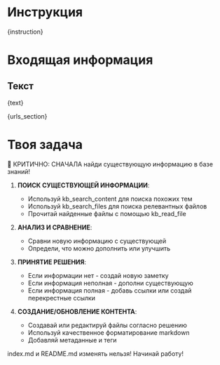 # Инструкция
{instruction}

# Входящая информация

## Текст
{text}

{urls_section}

# Твоя задача

🔴 КРИТИЧНО: СНАЧАЛА найди существующую информацию в базе знаний!

1. **ПОИСК СУЩЕСТВУЮЩЕЙ ИНФОРМАЦИИ**:
   - Используй kb_search_content для поиска похожих тем
   - Используй kb_search_files для поиска релевантных файлов
   - Прочитай найденные файлы с помощью kb_read_file

2. **АНАЛИЗ И СРАВНЕНИЕ**:
   - Сравни новую информацию с существующей
   - Определи, что можно дополнить или улучшить

3. **ПРИНЯТИЕ РЕШЕНИЯ**:
   - Если информации нет - создай новую заметку
   - Если информация неполная - дополни существующую
   - Если информация полная - добавь ссылки или создай перекрестные ссылки

4. **СОЗДАНИЕ/ОБНОВЛЕНИЕ КОНТЕНТА**:
   - Создавай или редактируй файлы согласно решению
   - Используй качественное форматирование markdown
   - Добавляй метаданные и теги

index.md и README.md изменять нельзя!
Начинай работу!
